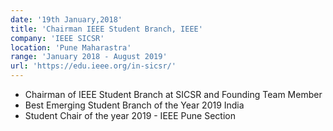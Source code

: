```yaml
---
date: '19th January,2018'
title: 'Chairman IEEE Student Branch, IEEE'
company: 'IEEE SICSR'
location: 'Pune Maharastra'
range: 'January 2018 - August 2019'
url: 'https://edu.ieee.org/in-sicsr/'
---
```


- Chairman of IEEE Student Branch at SICSR and Founding Team Member
- Best Emerging Student Branch of the Year 2019 India
- Student Chair of the year 2019 - IEEE Pune Section

